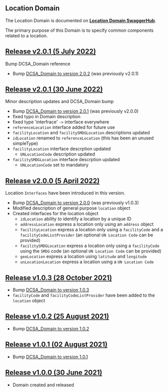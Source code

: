 ## Location Domain

The Location Domain is documented on [**Location Domain SwaggerHub**](https://app.swaggerhub.com/domains-docs/dcsaorg/LOCATION_DOMAIN).

The primary purpose of this Domain is to specify common components related to a location.

<a name="v202"></a>[Release v2.0.1 (5 July 2022)](https://app.swaggerhub.com/domains-docs/dcsaorg/LOCATION_DOMAIN/2.0.2)
---
Bump DCSA_Domain reference

- Bump [DCSA_Domain to version 2.0.2](https://github.com/dcsaorg/DCSA-OpenAPI/tree/master/domain/dcsa#v202) (was previously v2.0.1)

<a name="v201"></a>[Release v2.0.1 (30 June 2022)](https://app.swaggerhub.com/domains-docs/dcsaorg/LOCATION_DOMAIN/2.0.1)
---
Minor description updates and DCSA_Domain bump

- Bump [DCSA_Domain to version 2.0.1](https://github.com/dcsaorg/DCSA-OpenAPI/tree/master/domain/dcsa#v201) (was previously v2.0.0)
- fixed typo in Domain description
- fixed type 'interfrace' `->` interface everywhere
- `referenceLocation` interface added for future use
- `facilityLocation` and `facilitySMDGLocation` descriptions updated
- `idLocation` renamed to `referenceLocation` (this has been an unused simpleType)
- `facilityLocation` interface descrption updated
  - `UNLocationCode` description updated
- `facilitySMDGLocation` interface descrption updated
  - `UNLocationCode` set to mandatory

<a name="v200"></a>[Release v2.0.0 (5 April 2022)](https://app.swaggerhub.com/domains-docs/dcsaorg/LOCATION_DOMAIN/2.0.0)
---
Location `Interfaces` have been introduced in this version.

- Bump [DCSA_Domain to version 2.0.0](https://github.com/dcsaorg/DCSA-OpenAPI/tree/master/domain/dcsa#v200) (was previously v1.0.3)
- Modified description of general purpose `location` object
- Created interfaces for the location object
  - `idLocation` ability to identify a location by a unique ID
  - `addressLocation` express a location only using an `address` object
  - `facilityLocation` express a location only using a `facilityCode` and a `facilityCodeListProvider` (an optional `UN Location Code` can be provided)
  - `facilitySMDGLocation` express a location only using a `facilityCode` using the `SMDG` code (an optional `UN Location Code` can be provided)
  - `geoLocation` express a location using `latitude` and `longitude`
  - `unLocationLocation` express a location using a `UN Location Code`

<a name="v103"></a>[Release v1.0.3 (28 October 2021)](https://app.swaggerhub.com/domains-docs/dcsaorg/LOCATION_DOMAIN/1.0.3)
---
- Bump [DCSA_Domain to version 1.0.3](https://github.com/dcsaorg/DCSA-OpenAPI/tree/master/domain/dcsa#v103)
- `facilityCode` and `facilityCodeListProvider` have been added to the `location` object

<a name="v102"></a>[Release v1.0.2 (25 August 2021)](https://app.swaggerhub.com/domains-docs/dcsaorg/LOCATION_DOMAIN/1.0.2)
---
- Bump [DCSA_Domain to version 1.0.2](https://github.com/dcsaorg/DCSA-OpenAPI/tree/master/domain/dcsa#v102)

<a name="v101"></a>[Release v1.0.1 (02 August 2021)](https://app.swaggerhub.com/domains-docs/dcsaorg/LOCATION_DOMAIN/1.0.1)
---
- Bump [DCSA_Domain to version 1.0.1](https://github.com/dcsaorg/DCSA-OpenAPI/tree/master/domain/dcsa#v101)

<a name="v100"></a>[Release v1.0.0 (30 June 2021)](https://app.swaggerhub.com/domains-docs/dcsaorg/LOCATION_DOMAIN/1.0.0)
---
- Domain created and released
